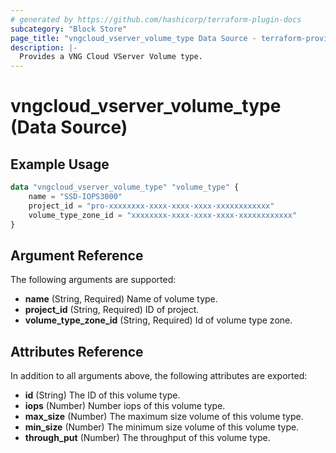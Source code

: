 ```yaml
---
# generated by https://github.com/hashicorp/terraform-plugin-docs
subcategory: "Block Store"
page_title: "vngcloud_vserver_volume_type Data Source - terraform-provider-vngcloud"
description: |-
  Provides a VNG Cloud VServer Volume type.
---
```


# vngcloud_vserver_volume_type (Data Source)



## Example Usage

```terraform
data "vngcloud_vserver_volume_type" "volume_type" {
    name = "SSD-IOPS3000"
    project_id = "pro-xxxxxxxx-xxxx-xxxx-xxxx-xxxxxxxxxxxx"
    volume_type_zone_id = "xxxxxxxx-xxxx-xxxx-xxxx-xxxxxxxxxxxx"
}
```

## Argument Reference

The following arguments are supported:

- **name** (String, Required) Name of volume type.
- **project_id** (String, Required) ID of project.
- **volume_type_zone_id** (String, Required) Id of volume type zone.

## Attributes Reference

In addition to all arguments above, the following attributes are exported:

- **id** (String) The ID of this volume type.
- **iops** (Number) Number iops of this volume type.
- **max_size** (Number) The maximum size volume of this volume type.
- **min_size** (Number) The minimum size volume of this volume type.
- **through_put** (Number) The throughput of this volume type.


